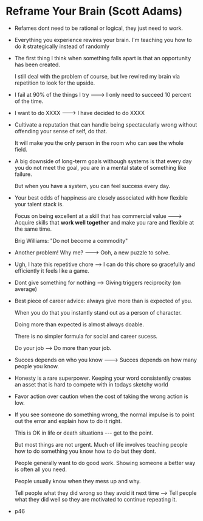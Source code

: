 # Reframe Your Brain (Scott Adams)

- Refames dont need to be rational or logical, they just need to work.

- Everything you experience rewires your brain. I'm teaching you how to do it strategically instead of randomly

- The first thing I think when something falls apart is that an opportunity has been created.

  I still deal with the problem of course, but Ive rewired my brain via repetition to look for the upside.

- I fail at 90% of the things I try ---> I only need to succeed 10 percent of the time.

- I want to do XXXX ---> I have decided to do XXXX

- Cultivate a reputation that can handle being spectacularly wrong without offending your sense of self, do that.

  It will make you the only person in the room who can see the whole field.

- A big downside of long-term goals withough systems is that every day you do not meet the goal, you are in a mental state of something like failure.

  But when you have a system, you can feel success every day.


- Your best odds of happiness are closely associated with how flexible your talent stack is.

  Focus on being excellent at a skill that has commercial value ---> Acquire skills that __work well together__ and make you rare and flexible at the same time.

  Brig Williams: "Do not become a commodity"

- Another problem! Why me? ---> Ooh, a new puzzle to solve.

- Ugh, I hate this repetitive chore --> I can do this chore so gracefully and efficiently it feels like a game.

- Dont give something for nothing --> Giving triggers reciprocity (on average)

- Best piece of career advice: always give more than is expected of you.

  When you do that you instantly stand out as a person of character.

  Doing more than expected is almost always doable.

  There is no simpler formula for social and career sucess.

  Do your job --> Do more than your job.

- Succes depends on who you know ---> Succes depends on how many people you know.

- Honesty is a rare superpower.  Keeping your word consistently creates an asset that is hard to compete with in todays sketchy world

- Favor action over caution when the cost of taking the wrong action is low.

- If you see someone do something wrong, the normal impulse is to point out the error and explain how to do it right.

  This is OK in life or death situations --- get to the point.

  But most things are not urgent. Much of life involves teaching people how to do something you know how to do but they dont.

  People generally want to do good work. Showing someone a better way is often all you need.

  People usually know when they mess up and why.

  Tell people what they did wrong so they avoid it next time --> Tell people what they did well so they are motivated to continue repeating it.

- p46
